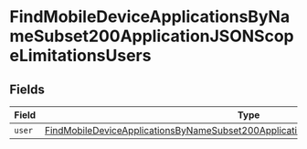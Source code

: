 # FindMobileDeviceApplicationsByNameSubset200ApplicationJSONScopeLimitationsUsers


## Fields

| Field                                                                                                                                                                                                 | Type                                                                                                                                                                                                  | Required                                                                                                                                                                                              | Description                                                                                                                                                                                           |
| ----------------------------------------------------------------------------------------------------------------------------------------------------------------------------------------------------- | ----------------------------------------------------------------------------------------------------------------------------------------------------------------------------------------------------- | ----------------------------------------------------------------------------------------------------------------------------------------------------------------------------------------------------- | ----------------------------------------------------------------------------------------------------------------------------------------------------------------------------------------------------- |
| `user`                                                                                                                                                                                                | [FindMobileDeviceApplicationsByNameSubset200ApplicationJSONScopeLimitationsUsersUser](../../models/operations/findmobiledeviceapplicationsbynamesubset200applicationjsonscopelimitationsusersuser.md) | :heavy_minus_sign:                                                                                                                                                                                    | N/A                                                                                                                                                                                                   |